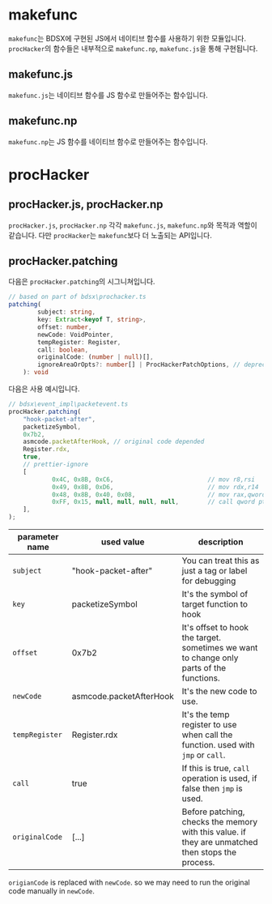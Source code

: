 # makefunc

`makefunc`는 BDSX에 구현된 JS에서 네이티브 함수를 사용하기 위한 모듈입니다.
`procHacker`의 함수들은 내부적으로 `makefunc.np`, `makefunc.js`을 통해 구현됩니다.

## makefunc.js

`makefunc.js`는 네이티브 함수를 JS 함수로 만들어주는 함수입니다.

## makefunc.np

`makefunc.np`는 JS 함수를 네이티브 함수로 만들어주는 함수입니다.

# procHacker

## procHacker.js, procHacker.np

`procHacker.js`, `procHacker.np` 각각 `makefunc.js`, `makefunc.np`와 목적과 역할이 같습니다. 다만 `procHacker`는 `makefunc`보다 더 노출되는 API입니다.

## procHacker.patching

다음은 `procHacker.patching`의 시그니쳐입니다.

```ts
// based on part of bdsx\prochacker.ts
patching(
        subject: string,
        key: Extract<keyof T, string>,
        offset: number,
        newCode: VoidPointer,
        tempRegister: Register,
        call: boolean,
        originalCode: (number | null)[],
        ignoreAreaOrOpts?: number[] | ProcHackerPatchOptions, // deprecated
    ): void
```

다음은 사용 예시입니다.

```ts
// bdsx\event_impl\packetevent.ts
procHacker.patching(
    "hook-packet-after",
    packetizeSymbol,
    0x7b2,
    asmcode.packetAfterHook, // original code depended
    Register.rdx,
    true,
    // prettier-ignore
    [
            0x4C, 0x8B, 0xC6,                          // mov r8,rsi
            0x49, 0x8B, 0xD6,                          // mov rdx,r14
            0x48, 0x8B, 0x40, 0x08,                    // mov rax,qword ptr ds:[rax+8]
            0xFF, 0x15, null, null, null, null,        // call qword ptr ds:[<__guard_dispatch_icall_fptr>]
    ],
);
```

| parameter name | used value              | description                                                                                       |
| -------------- | ----------------------- | ------------------------------------------------------------------------------------------------- |
| `subject`      | "hook-packet-after"     | You can treat this as just a tag or label for debugging                                           |
| `key`          | packetizeSymbol         | It's the symbol of target function to hook                                                        |
| `offset`       | 0x7b2                   | It's offset to hook the target. sometimes we want to change only parts of the functions.          |
| `newCode`      | asmcode.packetAfterHook | It's the new code to use.                                                                         |
| `tempRegister` | Register.rdx            | It's the temp register to use when call the function. used with `jmp` or `call`.                  |
| `call`         | true                    | If this is true, `call` operation is used, if false then `jmp` is used.                           |
| `originalCode` | [...]                   | Before patching, checks the memory with this value. if they are unmatched then stops the process. |

`origianCode` is replaced with `newCode`. so we may need to run the original code manually in `newCode`.
